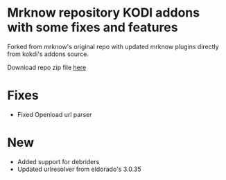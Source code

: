 # Mrknow repository KODI addons with some fixes and features
Forked from mrknow's original repo with updated mrknow plugins directly from kokdi's addons source.

Download repo zip file [here](https://github.com/svage96/filmkodi/blob/master/_repo/repository.mrknowfixed/repository.mrknowfixed-2017.07.09.zip?raw=true)

# Fixes
- Fixed Openload url parser

# New
- Added support for debriders
- Updated urlresolver from eldorado's 3.0.35
